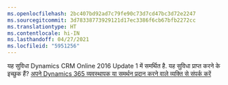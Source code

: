 ```yaml
---
ms.openlocfilehash: 2bc407bd92ad7c79fe90c73d7cd47bc3d72e2247
ms.sourcegitcommit: 3d78338773929121d17ec3386f6cb67bfb2272cc
ms.translationtype: HT
ms.contentlocale: hi-IN
ms.lasthandoff: 04/27/2021
ms.locfileid: "5951256"
---
```

यह सुविधा Dynamics CRM Online 2016 Update 1 में समर्थित है. यह सुविधा प्राप्त करने के इच्छुक हैं? [अपने Dynamics 365 व्यवस्थापक या समर्थन प्रदान करने वाले व्यक्ति से संपर्क करें](/dynamics365/customerengagement/on-premises/basics/find-administrator-support)